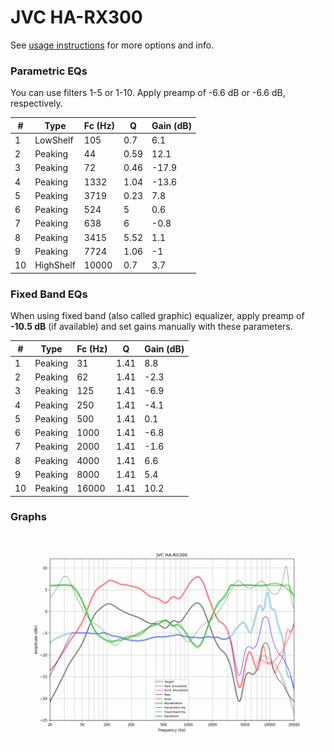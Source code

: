 # JVC HA-RX300
See [usage instructions](https://github.com/jaakkopasanen/AutoEq#usage) for more options and info.

### Parametric EQs
You can use filters 1-5 or 1-10. Apply preamp of -6.6 dB or -6.6 dB, respectively.

|   # | Type      |   Fc (Hz) |    Q |   Gain (dB) |
|-----|-----------|-----------|------|-------------|
|   1 | LowShelf  |       105 | 0.7  |         6.1 |
|   2 | Peaking   |        44 | 0.59 |        12.1 |
|   3 | Peaking   |        72 | 0.46 |       -17.9 |
|   4 | Peaking   |      1332 | 1.04 |       -13.6 |
|   5 | Peaking   |      3719 | 0.23 |         7.8 |
|   6 | Peaking   |       524 | 5    |         0.6 |
|   7 | Peaking   |       638 | 6    |        -0.8 |
|   8 | Peaking   |      3415 | 5.52 |         1.1 |
|   9 | Peaking   |      7724 | 1.06 |        -1   |
|  10 | HighShelf |     10000 | 0.7  |         3.7 |

### Fixed Band EQs
When using fixed band (also called graphic) equalizer, apply preamp of **-10.5 dB** (if available) and set gains manually with these parameters.

|   # | Type    |   Fc (Hz) |    Q |   Gain (dB) |
|-----|---------|-----------|------|-------------|
|   1 | Peaking |        31 | 1.41 |         8.8 |
|   2 | Peaking |        62 | 1.41 |        -2.3 |
|   3 | Peaking |       125 | 1.41 |        -6.9 |
|   4 | Peaking |       250 | 1.41 |        -4.1 |
|   5 | Peaking |       500 | 1.41 |         0.1 |
|   6 | Peaking |      1000 | 1.41 |        -6.8 |
|   7 | Peaking |      2000 | 1.41 |        -1.6 |
|   8 | Peaking |      4000 | 1.41 |         6.6 |
|   9 | Peaking |      8000 | 1.41 |         5.4 |
|  10 | Peaking |     16000 | 1.41 |        10.2 |

### Graphs
![](./JVC%20HA-RX300.png)
